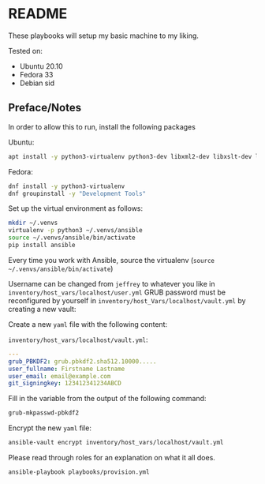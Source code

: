 # README

These playbooks will setup my basic machine to my liking.

Tested on:

* Ubuntu 20.10
* Fedora 33
* Debian sid

## Preface/Notes

In order to allow this to run, install the following packages

Ubuntu:

```bash
apt install -y python3-virtualenv python3-dev libxml2-dev libxslt-dev libssl-dev linux-headers-generic build-essential
```

Fedora:

```bash
dnf install -y python3-virtualenv
dnf groupinstall -y "Development Tools"
```

Set up the virtual environment as follows:

```bash
mkdir ~/.venvs
virtualenv -p python3 ~/.venvs/ansible
source ~/.venvs/ansible/bin/activate
pip install ansible
```

Every time you work with Ansible, source the virtualenv (`source ~/.venvs/ansible/bin/activate`)

Username can be changed from `jeffrey` to whatever you like in `inventory/host_vars/localhost/user.yml`
GRUB password must be reconfigured by yourself in `inventory/host_Vars/localhost/vault.yml` by creating a new vault:

Create a new `yaml` file with the following content:

`inventory/host_vars/localhost/vault.yml`:

```yaml
---
grub_PBKDF2: grub.pbkdf2.sha512.10000.....
user_fullname: Firstname Lastname
user_email: email@example.com
git_signingkey: 123412341234ABCD
```

Fill in the variable from the output of the following command:

```bash
grub-mkpasswd-pbkdf2
```

Encrypt the new `yaml` file:

```bash
ansible-vault encrypt inventory/host_vars/localhost/vault.yml
```

Please read through roles for an explanation on what it all does.

```bash
ansible-playbook playbooks/provision.yml
```
